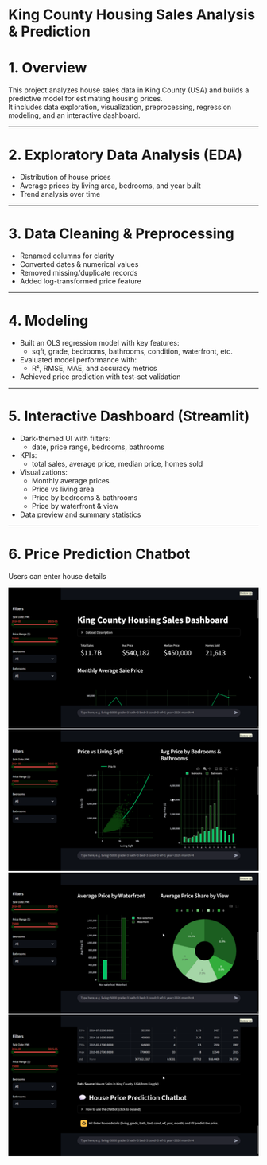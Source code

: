 
# King County Housing Sales Analysis & Prediction


# 1. Overview

This project analyzes house sales data in King County (USA) and builds a predictive model for estimating housing prices.  
It includes data exploration, visualization, preprocessing, regression modeling, and an interactive dashboard.

---

# 2. Exploratory Data Analysis (EDA)

- Distribution of house prices  
- Average prices by living area, bedrooms, and year built  
- Trend analysis over time  

---

# 3. Data Cleaning & Preprocessing

- Renamed columns for clarity  
- Converted dates & numerical values  
- Removed missing/duplicate records  
- Added log-transformed price feature  

---

# 4. Modeling

- Built an OLS regression model with key features:
  - sqft, grade, bedrooms, bathrooms, condition, waterfront, etc.  
- Evaluated model performance with:
  - R², RMSE, MAE, and accuracy metrics  
- Achieved price prediction with test-set validation  

---

# 5. Interactive Dashboard (Streamlit)

- Dark-themed UI with filters:
  - date, price range, bedrooms, bathrooms  
- KPIs:
  - total sales, average price, median price, homes sold  
- Visualizations:
  - Monthly average prices  
  - Price vs living area  
  - Price by bedrooms & bathrooms  
  - Price by waterfront & view  
- Data preview and summary statistics  

---

# 6. Price Prediction Chatbot

Users can enter house details

![Dashboard Screenshot](1.png)
![Dashboard Screenshot](2.png)
![Dashboard Screenshot](3.png)
![Dashboard Screenshot](6.png)
